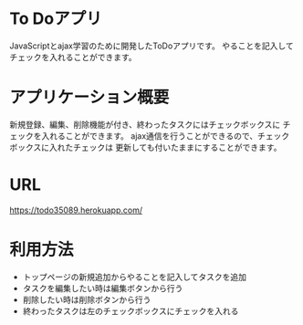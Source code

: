 # To Doアプリ
JavaScriptとajax学習のために開発したToDoアプリです。
やることを記入してチェックを入れることができます。

# アプリケーション概要
新規登録、編集、削除機能が付き、終わったタスクにはチェックボックスに
チェックを入れることができます。
ajax通信を行うことができるので、チェックボックスに入れたチェックは
更新しても付いたままにすることができます。

# URL
https://todo35089.herokuapp.com/

# 利用方法
- トップページの新規追加からやることを記入してタスクを追加
- タスクを編集したい時は編集ボタンから行う
- 削除したい時は削除ボタンから行う
- 終わったタスクは左のチェックボックスにチェックを入れる


